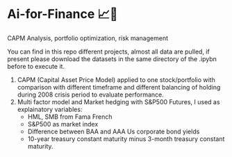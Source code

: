 # Ai-for-Finance 📈🤖
CAPM Analysis, portfolio optimization, risk management

You can find in this repo different projects, almost all data are pulled, if present please download the datasets in the same directory of the .ipybn before to execute it.
1. CAPM (Capital Asset Price Model) applied to one stock/portfolio with comparison with different timeframe and different balancing of holding during 2008 crisis period to evaluate performance.
2. Multi factor model and Market hedging with S&P500 Futures, I used as explainatory variables:
    * HML, SMB from Fama French
    * S&P500 as market index
    * Difference between BAA and AAA Us corporate bond yields
    * 10-year treasury constant maturity minus 3-month treasury constant maturity.

<!---
alessandrofogli/Ai-for-Finance is a ✨ special ✨ repository because its `README.md` (this file) appears on your GitHub profile.
You can click the Preview link to take a look at your changes.
--->
